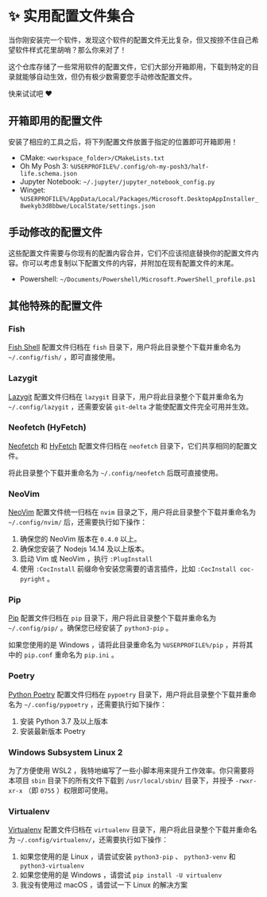 # :sparkles: 实用配置文件集合

当你刚安装完一个软件，发现这个软件的配置文件无比复杂，但又按捺不住自己希望软件样式花里胡哨？那么你来对了！

这个仓库存储了一些常用软件的配置文件，它们大部分开箱即用，下载到特定的目录就能够自动生效，但仍有极少数需要您手动修改配置文件。

快来试试吧 :heart:

## 开箱即用的配置文件

安装了相应的工具之后，将下列配置文件放置于指定的位置即可开箱即用！

- CMake: `<workspace_folder>/CMakeLists.txt`
- Oh My Posh 3: `%USERPROFILE%/.config/oh-my-posh3/half-life.schema.json`
- Jupyter Notebook: `~/.jupyter/jupyter_notebook_config.py`
- Winget: `%USERPROFILE%/AppData/Local/Packages/Microsoft.DesktopAppInstaller_8wekyb3d8bbwe/LocalState/settings.json`

## 手动修改的配置文件

这些配置文件需要与你现有的配置内容合并，它们不应该彻底替换你的配置文件内容。你可以考虑复制以下配置文件的内容，并附加在现有配置文件的末尾。

- Powershell: `~/Documents/Powershell/Microsoft.PowerShell_profile.ps1`

## 其他特殊的配置文件

### Fish

[Fish Shell](https://fishshell.com/) 配置文件归档在 `fish` 目录下，用户将此目录整个下载并重命名为 `~/.config/fish/` ，即可直接使用。

### Lazygit

[Lazygit](https://github.com/jesseduffield/lazygit) 配置文件归档在 `lazygit` 目录下，用户将此目录整个下载并重命名为 `~/.config/lazygit` ，还需要安装 `git-delta` 才能使配置文件完全可用并生效。

### Neofetch (HyFetch)

[Neofetch](https://github.com/dylanaraps/neofetch) 和 [HyFetch](https://github.com/hykilpikonna/hyfetch) 配置文件归档在 `neofetch` 目录下，它们共享相同的配置文件。

将此目录整个下载并重命名为 `~/.config/neofetch` 后既可直接使用。

### NeoVim

[NeoVim](https://neovim.io/) 配置文件统一归档在 `nvim` 目录之下，用户将此目录整个下载并重命名为 `~/.config/nvim/` 后，还需要执行如下操作：

1. 确保您的 NeoVim 版本在 `0.4.0` 以上。
2. 确保您安装了 Nodejs 14.14 及以上版本。
3. 启动 Vim 或 NeoVim ，执行 `:PlugInstall`
4. 使用 `:CocInstall` 前缀命令安装您需要的语言插件，比如 `:CocInstall coc-pyright` 。

### Pip

[Pip](https://pip.pypa.io/en/stable/) 配置文件归档在 `pip` 目录下，用户将此目录整个下载并重命名为 `~/.config/pip/` 。确保您已经安装了 `python3-pip` 。

如果您使用的是 Windows ，请将此目录重命名为 `%USERPROFILE%/pip` ，并将其中的 `pip.conf` 重命名为 `pip.ini` 。

### Poetry

[Python Poetry](https://python-poetry.org/) 配置文件归档在 `pypoetry` 目录下，用户将此目录整个下载并重命名为 `~/.config/pypoetry` ，还需要执行如下操作：

1. 安装 Python 3.7 及以上版本
2. 安装最新版本 Poetry

### Windows Subsystem Linux 2

为了方便使用 WSL2 ，我特地编写了一些小脚本用来提升工作效率。你只需要将本项目 `sbin` 目录下的所有文件下载到 `/usr/local/sbin/` 目录下，并授予 `-rwxr-xr-x` （即 `0755` ）权限即可使用。

### Virtualenv

[Virtualenv](https://virtualenv.pypa.io/en/latest/) 配置文件归档在 `virtualenv` 目录下，用户将此目录整个下载并重命名为 `~/.config/virtualenv/`，还需要执行如下操作：

1. 如果您使用的是 Linux ，请尝试安装 `python3-pip` 、 `python3-venv` 和 `python3-virtualenv`
2. 如果您使用的是 Windows ，请尝试 `pip install -U virtualenv`
3. 我没有使用过 macOS ，请尝试一下 Linux 的解决方案
